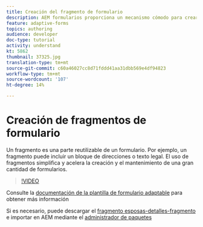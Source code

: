 ```yaml
---
title: Creación del fragmento de formulario
description: AEM formularios proporciona un mecanismo cómodo para crear segmentos de formulario como un panel o un grupo de campos una sola vez y reutilizarlos en formularios adaptables.
feature: adaptive-forms
topics: authoring
audience: developer
doc-type: tutorial
activity: understand
kt: 5862
thumbnail: 37325.jpg
translation-type: tm+mt
source-git-commit: c60a46027cc8d71fddd41aa31dbb569e4df94823
workflow-type: tm+mt
source-wordcount: '107'
ht-degree: 14%

---
```



# Creación de fragmentos de formulario

Un fragmento es una parte reutilizable de un formulario. Por ejemplo, un fragmento puede incluir un bloque de direcciones o texto legal. El uso de fragmentos simplifica y acelera la creación y el mantenimiento de una gran cantidad de formularios.


>[!VIDEO](https://video.tv.adobe.com/v/37325/quality=9)



Consulte la [documentación de la plantilla de formulario adaptable](https://docs.adobe.com/content/help/en/experience-manager-65/forms/adaptive-forms-basic-authoring/adaptive-form-fragments.html) para obtener más información

Si es necesario, puede descargar el [fragmento esposas-detalles-fragmento ](assets/spouse-details-fragment.zip) e importar en AEM mediante el [administrador de paquetes](http://localhost:4502/crx/packmgr/index.jsp)





